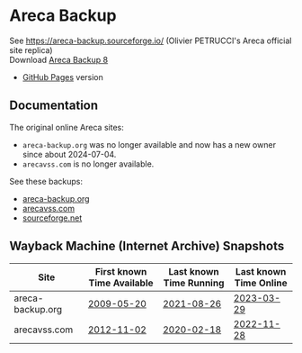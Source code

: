 # Areca Backup

See https://areca-backup.sourceforge.io/ (Olivier PETRUCCI's Areca official site replica)<br>
Download [Areca Backup 8](https://sourceforge.net/projects/areca-backup/files/)

- [GitHub Pages](https://bugtamer.github.io/areca-backup-legacy-documentation) version


## Documentation

The original online Areca sites:

- `areca-backup.org` was no longer available and now has a new owner since about 2024-07-04.<br>
- `arecavss.com` is no longer available.

See these backups:

- [areca-backup.org](./areca-backup.org/README.md)
- [arecavss.com](./arecavss.com//README.md)
- [sourceforge.net](./sourceforge.net/README.md)


## Wayback Machine (Internet Archive) Snapshots

| Site             | First known Time Available | Last known Time Running | Last known Time Online |
| ---------------- | -------------------------- | ----------------------- | ---------------------- |
| areca-backup.org | [2009-05-20]               | [2021-08-26]            | [2023-03-29]           |
| arecavss.com     | [2012-11-02]               | [2020-02-18]            | [2022-11-28]           |

[2009-05-20]: https://web.archive.org/web/20090520091557/http://www.areca-backup.org/            ("areca-backup.org: First known Time Available")
[2021-08-26]: https://web.archive.org/web/20210826212821/http://www.areca-backup.org/history.php ("areca-backup.org: Last known Time Running")
[2023-03-29]: https://web.archive.org/web/20230329033205/http://www.areca-backup.org/            ("areca-backup.org: Last known Time Online")

[2012-11-02]: http://web.archive.org/web/20121102014835/http://www.arecavss.com/  ("arecavss.com: First known Time Available")
[2020-02-18]: https://web.archive.org/web/20200218161658/http://www.arecavss.com/ ("arecavss.com: Last known Time Running")
[2022-11-28]: http://web.archive.org/web/20221128221556/http://arecavss.com/      ("arecavss.com: Last known Time Online")
